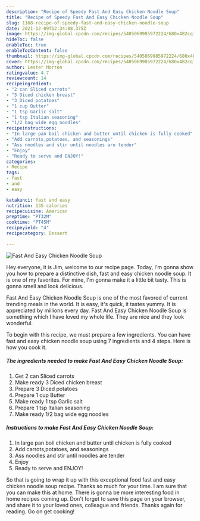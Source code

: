 ```yaml
---
description: "Recipe of Speedy Fast And Easy Chicken Noodle Soup"
title: "Recipe of Speedy Fast And Easy Chicken Noodle Soup"
slug: 1168-recipe-of-speedy-fast-and-easy-chicken-noodle-soup
date: 2021-12-09T12:34:08.375Z
image: https://img-global.cpcdn.com/recipes/5405069985972224/680x482cq70/fast-and-easy-chicken-noodle-soup-recipe-main-photo.jpg
hideToc: false
enableToc: true
enableTocContent: false
thumbnail: https://img-global.cpcdn.com/recipes/5405069985972224/680x482cq70/fast-and-easy-chicken-noodle-soup-recipe-main-photo.jpg
cover: https://img-global.cpcdn.com/recipes/5405069985972224/680x482cq70/fast-and-easy-chicken-noodle-soup-recipe-main-photo.jpg
author: Lester Morton
ratingvalue: 4.7
reviewcount: 14
recipeingredient:
- "2 can Sliced carrots"
- "3 Diced chicken breast"
- "3 Diced potatoes"
- "1 cup Butter"
- "1 tsp Garlic salt"
- "1 tsp Italian seasoning"
- "1/2 bag wide egg noodles"
recipeinstructions:
- "In large pan boil chicken and butter until chicken is fully cooked"
- "Add carrots,potatoes, and seasonings"
- "Ass noodles and stir until noodles are tender"
- "Enjoy"
- "Ready to serve and ENJOY!"
categories:
- Recipe
tags:
- fast
- and
- easy

katakunci: fast and easy 
nutrition: 135 calories
recipecuisine: American
preptime: "PT32M"
cooktime: "PT45M"
recipeyield: "4"
recipecategory: Dessert

---
```



![Fast And Easy Chicken Noodle Soup](https://img-global.cpcdn.com/recipes/5405069985972224/680x482cq70/fast-and-easy-chicken-noodle-soup-recipe-main-photo.jpg)

Hey everyone, it is Jim, welcome to our recipe page. Today, I'm gonna show you how to prepare a distinctive dish, fast and easy chicken noodle soup. It is one of my favorites. For mine, I'm gonna make it a little bit tasty. This is gonna smell and look delicious.

Fast And Easy Chicken Noodle Soup is one of the most favored of current trending meals in the world. It is easy, it's quick, it tastes yummy. It is appreciated by millions every day. Fast And Easy Chicken Noodle Soup is something which I have loved my whole life. They are nice and they look wonderful.




To begin with this recipe, we must prepare a few ingredients. You can have fast and easy chicken noodle soup using 7 ingredients and 4 steps. Here is how you cook it.

<!--inarticleads1-->

##### The ingredients needed to make Fast And Easy Chicken Noodle Soup:

1. Get 2 can Sliced carrots
1. Make ready 3 Diced chicken breast
1. Prepare 3 Diced potatoes
1. Prepare 1 cup Butter
1. Make ready 1 tsp Garlic salt
1. Prepare 1 tsp Italian seasoning
1. Make ready 1/2 bag wide egg noodles




<!--inarticleads2-->

##### Instructions to make Fast And Easy Chicken Noodle Soup:

1. In large pan boil chicken and butter until chicken is fully cooked
1. Add carrots,potatoes, and seasonings
1. Ass noodles and stir until noodles are tender
1. Enjoy
1. Ready to serve and ENJOY!



So that is going to wrap it up with this exceptional food fast and easy chicken noodle soup recipe. Thanks so much for your time. I am sure that you can make this at home. There is gonna be more interesting food in home recipes coming up. Don't forget to save this page on your browser, and share it to your loved ones, colleague and friends. Thanks again for reading. Go on get cooking!

